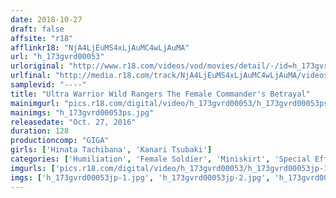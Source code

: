 ```yaml
---
date: 2018-10-27
draft: false
affsite: "r18"
afflinkr18: "NjA4LjEuMS4xLjAuMC4wLjAuMA"
url: "h_173gvrd00053"
urloriginal: "http://www.r18.com/videos/vod/movies/detail/-/id=h_173gvrd00053"
urlfinal: "http://media.r18.com/track/NjA4LjEuMS4xLjAuMC4wLjAuMA/videos/vod/movies/detail/-/id=h_173gvrd00053"
samplevid: "----"
title: "Ultra Warrior Wild Rangers The Female Commander's Betrayal"
mainimgurl: "pics.r18.com/digital/video/h_173gvrd00053/h_173gvrd00053ps.jpg"
mainimgs: "h_173gvrd00053ps.jpg"
releasedate: "Oct. 27, 2016"
duration: 128
productioncomp: "GIGA"
girls: ['Hinata Tachibana', 'Kanari Tsubaki']
categories: ['Humiliation', 'Female Soldier', 'Miniskirt', 'Special Effects', 'Hypnotism']
imgurls: ['pics.r18.com/digital/video/h_173gvrd00053/h_173gvrd00053jp-1.jpg', 'pics.r18.com/digital/video/h_173gvrd00053/h_173gvrd00053jp-2.jpg', 'pics.r18.com/digital/video/h_173gvrd00053/h_173gvrd00053jp-3.jpg', 'pics.r18.com/digital/video/h_173gvrd00053/h_173gvrd00053jp-4.jpg', 'pics.r18.com/digital/video/h_173gvrd00053/h_173gvrd00053jp-5.jpg', 'pics.r18.com/digital/video/h_173gvrd00053/h_173gvrd00053jp-6.jpg', 'pics.r18.com/digital/video/h_173gvrd00053/h_173gvrd00053jp-7.jpg', 'pics.r18.com/digital/video/h_173gvrd00053/h_173gvrd00053jp-8.jpg', 'pics.r18.com/digital/video/h_173gvrd00053/h_173gvrd00053jp-9.jpg', 'pics.r18.com/digital/video/h_173gvrd00053/h_173gvrd00053jp-10.jpg', 'pics.r18.com/digital/video/h_173gvrd00053/h_173gvrd00053jp-11.jpg', 'pics.r18.com/digital/video/h_173gvrd00053/h_173gvrd00053jp-12.jpg', 'pics.r18.com/digital/video/h_173gvrd00053/h_173gvrd00053jp-13.jpg', 'pics.r18.com/digital/video/h_173gvrd00053/h_173gvrd00053jp-14.jpg', 'pics.r18.com/digital/video/h_173gvrd00053/h_173gvrd00053jp-15.jpg', 'pics.r18.com/digital/video/h_173gvrd00053/h_173gvrd00053jp-16.jpg', 'pics.r18.com/digital/video/h_173gvrd00053/h_173gvrd00053jp-17.jpg', 'pics.r18.com/digital/video/h_173gvrd00053/h_173gvrd00053jp-18.jpg', 'pics.r18.com/digital/video/h_173gvrd00053/h_173gvrd00053jp-19.jpg', 'pics.r18.com/digital/video/h_173gvrd00053/h_173gvrd00053jp-20.jpg']
imgs: ['h_173gvrd00053jp-1.jpg', 'h_173gvrd00053jp-2.jpg', 'h_173gvrd00053jp-3.jpg', 'h_173gvrd00053jp-4.jpg', 'h_173gvrd00053jp-5.jpg', 'h_173gvrd00053jp-6.jpg', 'h_173gvrd00053jp-7.jpg', 'h_173gvrd00053jp-8.jpg', 'h_173gvrd00053jp-9.jpg', 'h_173gvrd00053jp-10.jpg', 'h_173gvrd00053jp-11.jpg', 'h_173gvrd00053jp-12.jpg', 'h_173gvrd00053jp-13.jpg', 'h_173gvrd00053jp-14.jpg', 'h_173gvrd00053jp-15.jpg', 'h_173gvrd00053jp-16.jpg', 'h_173gvrd00053jp-17.jpg', 'h_173gvrd00053jp-18.jpg', 'h_173gvrd00053jp-19.jpg', 'h_173gvrd00053jp-20.jpg']
---
```

